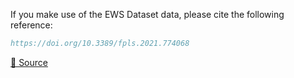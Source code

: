 If you make use of the EWS Dataset data, please cite the following reference:

``` bibtex
https://doi.org/10.3389/fpls.2021.774068
```

[🔗 Source](https://doi.org/10.3929/ethz-b-000512332)